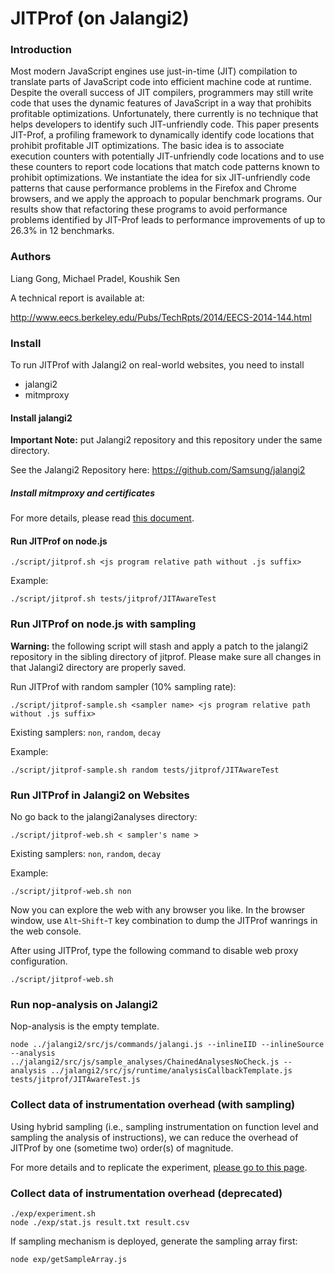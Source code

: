 JITProf (on Jalangi2)
=====================
### Introduction

Most modern JavaScript engines use just-in-time (JIT) compilation to translate parts of JavaScript code into efficient machine code at runtime. Despite the overall success of JIT compilers, programmers may still write code that uses the dynamic features of JavaScript in a way that prohibits profitable optimizations. Unfortunately, there currently is no technique that helps developers to identify such JIT-unfriendly code. This paper presents JIT-Prof, a profiling framework to dynamically identify code locations that prohibit profitable JIT optimizations. The basic idea is to associate execution counters with potentially JIT-unfriendly code locations and to use these counters to report code locations that match code patterns known to prohibit optimizations. We instantiate the idea for six JIT-unfriendly code patterns that cause performance problems in the Firefox and Chrome browsers, and we apply the approach to popular benchmark programs. Our results show that refactoring these programs to avoid performance problems identified by JIT-Prof leads to performance improvements of up to 26.3% in 12 benchmarks.

### Authors
Liang Gong, Michael Pradel, Koushik Sen

A technical report is available at:

http://www.eecs.berkeley.edu/Pubs/TechRpts/2014/EECS-2014-144.html


### Install

To run JITProf with Jalangi2 on real-world websites, you need to install
	
 * jalangi2
 * mitmproxy

#### Install jalangi2

**Important Note:** put Jalangi2 repository and this repository under the same directory.

See the Jalangi2 Repository here:
https://github.com/Samsung/jalangi2

##### Install mitmproxy and certificates

For more details, please read [this document](docs/mitmproxy_install.md).

#### Run JITProf on node.js

```
./script/jitprof.sh <js program relative path without .js suffix>
```

Example:

```
./script/jitprof.sh tests/jitprof/JITAwareTest
```

### Run JITProf on node.js with sampling

**Warning:** the following script will stash and apply a patch to the jalangi2 repository in the sibling directory of jitprof. Please make sure all changes in that Jalangi2 directory are properly saved.

Run JITProf with random sampler (10% sampling rate):
```
./script/jitprof-sample.sh <sampler name> <js program relative path without .js suffix>
```

Existing samplers: ```non```, ```random```, ```decay```

Example:

```
./script/jitprof-sample.sh random tests/jitprof/JITAwareTest
```

### Run JITProf in Jalangi2 on Websites

No go back to the jalangi2analyses directory:


```
./script/jitprof-web.sh < sampler's name >
```

Existing samplers: ```non```, ```random```, ```decay```

Example:
```
./script/jitprof-web.sh non
```

Now you can explore the web with any browser you like.
In the browser window, use ```Alt```-```Shift```-```T``` key combination to dump
the JITProf wanrings in the web console.

After using JITProf, type the following command to disable web proxy configuration. 
```
./script/jitprof-web.sh
```

### Run nop-analysis on Jalangi2

Nop-analysis is the empty template. 

```
node ../jalangi2/src/js/commands/jalangi.js --inlineIID --inlineSource --analysis ../jalangi2/src/js/sample_analyses/ChainedAnalysesNoCheck.js --analysis ../jalangi2/src/js/runtime/analysisCallbackTemplate.js tests/jitprof/JITAwareTest.js
```

### Collect data of instrumentation overhead (with sampling)

Using hybrid sampling (i.e., sampling instrumentation on function level and sampling the analysis of instructions),
we can reduce the overhead of JITProf by one (sometime two) order(s) of magnitude.

For more details and to replicate the experiment, [please go to this page](exp/hybrid_sampling_exp).

### Collect data of instrumentation overhead (deprecated)

```
./exp/experiment.sh
node ./exp/stat.js result.txt result.csv
```

If sampling mechanism is deployed, generate the sampling array first:
```
node exp/getSampleArray.js
```
